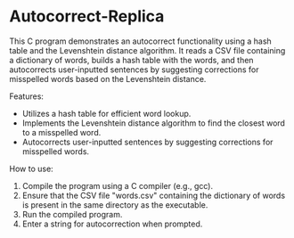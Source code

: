 # Autocorrect-Replica
This C program demonstrates an autocorrect functionality using a hash table and the Levenshtein distance algorithm. It reads a CSV file containing a dictionary of words, builds a hash table with the words, and then autocorrects user-inputted sentences by suggesting corrections for misspelled words based on the Levenshtein distance.

Features:
- Utilizes a hash table for efficient word lookup.
- Implements the Levenshtein distance algorithm to find the closest word to a misspelled word.
- Autocorrects user-inputted sentences by suggesting corrections for misspelled words.

How to use:
1. Compile the program using a C compiler (e.g., gcc).
2. Ensure that the CSV file "words.csv" containing the dictionary of words is present in the same directory as the executable.
3. Run the compiled program.
4. Enter a string for autocorrection when prompted.
